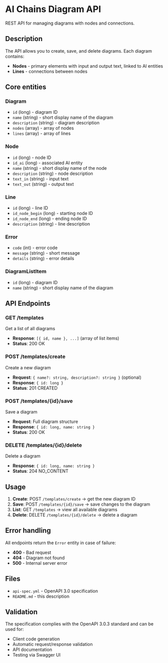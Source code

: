 # AI Chains Diagram API

REST API for managing diagrams with nodes and connections.

## Description

The API allows you to create, save, and delete diagrams. Each diagram contains:

- **Nodes** - primary elements with input and output text, linked to AI entities
- **Lines** - connections between nodes

## Core entities

### Diagram

- `id` (long) - diagram ID
- `name` (string) - short display name of the diagram
- `description` (string) - diagram description
- `nodes` (array) - array of nodes
- `lines` (array) - array of lines

### Node

- `id` (long) - node ID
- `id_ai` (long) - associated AI entity
- `name` (string) - short display name of the node
- `description` (string) - node description
- `text_in` (string) - input text
- `text_out` (string) - output text

### Line

- `id` (long) - line ID
- `id_node_begin` (long) - starting node ID
- `id_node_end` (long) - ending node ID
- `description` (string) - line description

### Error

- `code` (int) - error code
- `message` (string) - short message
- `details` (string) - error details

### DiagramListItem

- `id` (long) - diagram ID
- `name` (string) - short display name of the diagram

## API Endpoints

### GET /templates

Get a list of all diagrams

- **Response**: `[{ id, name }, ...]` (array of list items)
- **Status**: 200 OK

### POST /templates/create

Create a new diagram

- **Request**: `{ name?: string, description?: string }` (optional)
- **Response**: `{ id: long }`
- **Status**: 201 CREATED

### POST /templates/{id}/save

Save a diagram

- **Request**: Full diagram structure
- **Response**: `{ id: long, name: string }`
- **Status**: 200 OK

### DELETE /templates/{id}/delete

Delete a diagram

- **Response**: `{ id: long, name: string }`
- **Status**: 204 NO_CONTENT

## Usage

1. **Create**: POST `/templates/create` → get the new diagram ID
2. **Save**: POST `/templates/{id}/save` → save changes to the diagram
3. **List**: GET `/templates` → view all available diagrams
4. **Delete**: DELETE `/templates/{id}/delete` → delete a diagram

## Error handling

All endpoints return the `Error` entity in case of failure:

- **400** - Bad request
- **404** - Diagram not found
- **500** - Internal server error

## Files

- `api-spec.yml` - OpenAPI 3.0 specification
- `README.md` - this description

## Validation

The specification complies with the OpenAPI 3.0.3 standard and can be used for:

- Client code generation
- Automatic request/response validation
- API documentation
- Testing via Swagger UI
